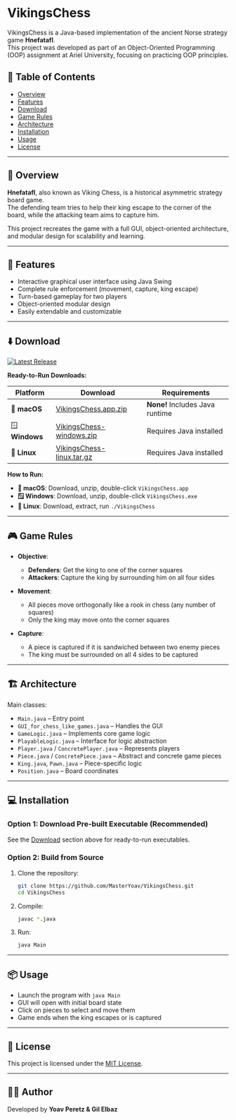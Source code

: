 # VikingsChess

VikingsChess is a Java-based implementation of the ancient Norse strategy game **Hnefatafl**.  
This project was developed as part of an Object-Oriented Programming (OOP) assignment at Ariel University, focusing on practicing OOP principles.

## 📌 Table of Contents
- [Overview](#-overview)
- [Features](#-features)
- [Download](#-download)
- [Game Rules](#-game-rules)
- [Architecture](#-architecture)
- [Installation](#-installation)
- [Usage](#-usage)
- [License](#-license)

---

## 🧠 Overview

**Hnefatafl**, also known as Viking Chess, is a historical asymmetric strategy board game.  
The defending team tries to help their king escape to the corner of the board, while the attacking team aims to capture him.

This project recreates the game with a full GUI, object-oriented architecture, and modular design for scalability and learning.

---

## 🚀 Features
- Interactive graphical user interface using Java Swing
- Complete rule enforcement (movement, capture, king escape)
- Turn-based gameplay for two players
- Object-oriented modular design
- Easily extendable and customizable

---

## ⬇️ Download

[![Latest Release](https://img.shields.io/github/v/release/MasterYoav/VikingsChess?label=Latest%20Release&style=for-the-badge)](https://github.com/MasterYoav/VikingsChess/releases/latest)

**Ready-to-Run Downloads:**

| Platform | Download | Requirements |
|----------|----------|-------------|
| 🍎 **macOS** | [VikingsChess.app.zip](https://github.com/MasterYoav/VikingsChess/releases/latest/download/VikingsChess.app.zip) | **None!** Includes Java runtime |
| 🪟 **Windows** | [VikingsChess-windows.zip](https://github.com/MasterYoav/VikingsChess/releases/latest/download/VikingsChess-windows.zip) | Requires Java installed |
| 🐧 **Linux** | [VikingsChess-linux.tar.gz](https://github.com/MasterYoav/VikingsChess/releases/latest/download/VikingsChess-linux.tar.gz) | Requires Java installed |

**How to Run:**
- **🍎 macOS**: Download, unzip, double-click `VikingsChess.app`
- **🪟 Windows**: Download, unzip, double-click `VikingsChess.exe`
- **🐧 Linux**: Download, extract, run `./VikingsChess`

---

## 🎮 Game Rules

- **Objective**:
  - **Defenders**: Get the king to one of the corner squares
  - **Attackers**: Capture the king by surrounding him on all four sides

- **Movement**:
  - All pieces move orthogonally like a rook in chess (any number of squares)
  - Only the king may move onto the corner squares

- **Capture**:
  - A piece is captured if it is sandwiched between two enemy pieces
  - The king must be surrounded on all 4 sides to be captured

---

## 🏗️ Architecture

Main classes:
- `Main.java` – Entry point
- `GUI_for_chess_like_games.java` – Handles the GUI
- `GameLogic.java` – Implements core game logic
- `PlayableLogic.java` – Interface for logic abstraction
- `Player.java` / `ConcretePlayer.java` – Represents players
- `Piece.java` / `ConcretePiece.java` – Abstract and concrete game pieces
- `King.java`, `Pawn.java` – Piece-specific logic
- `Position.java` – Board coordinates

---

## 💻 Installation

### Option 1: Download Pre-built Executable (Recommended)
See the [Download](#-download) section above for ready-to-run executables.

### Option 2: Build from Source
1. Clone the repository:
   ```bash
   git clone https://github.com/MasterYoav/VikingsChess.git
   cd VikingsChess
   ```

2. Compile:
   ```bash
   javac *.java
   ```

3. Run:
   ```bash
   java Main
   ```

---

## 📦 Usage

- Launch the program with `java Main`
- GUI will open with initial board state
- Click on pieces to select and move them
- Game ends when the king escapes or is captured

---

## 📄 License

This project is licensed under the [MIT License](LICENSE).

---

## 👨‍🎓 Author

Developed by **Yoav Peretz & Gil Elbaz**  
